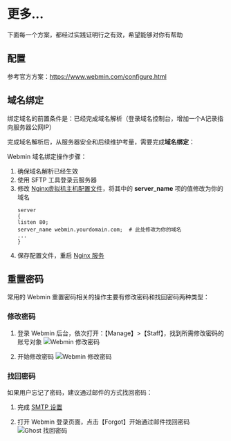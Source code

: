 # 更多...

下面每一个方案，都经过实践证明行之有效，希望能够对你有帮助

## 配置

参考官方方案：https://www.webmin.com/configure.html

## 域名绑定

绑定域名的前置条件是：已经完成域名解析（登录域名控制台，增加一个A记录指向服务器公网IP）  

完成域名解析后，从服务器安全和后续维护考量，需要完成**域名绑定**：

Webmin 域名绑定操作步骤：

1. 确保域名解析已经生效  
2. 使用 SFTP 工具登录云服务器
3. 修改 [Nginx虚拟机主机配置文件](/zh/stack-components.md#nginx)，将其中的 **server_name** 项的值修改为你的域名
   ```text
   server
   {
   listen 80;
   server_name webmin.yourdomain.com;  # 此处修改为你的域名
   ...
   }
   ```
4. 保存配置文件，重启 [Nginx 服务](/zh/admin-services.md#nginx)

## 重置密码

常用的 Webmin 重置密码相关的操作主要有修改密码和找回密码两种类型：

### 修改密码

1. 登录 Webmin 后台，依次打开：【Manage】>【Staff】，找到所需修改密码的账号对象
  ![Webmin 修改密码](https://libs.websoft9.com/Websoft9/DocsPicture/en/webmin/webmin-modifypw001-websoft9.png)

2. 开始修改密码
  ![Webmin 修改密码](https://libs.websoft9.com/Websoft9/DocsPicture/en/webmin/webmin-modifypw002-websoft9.png)

### 找回密码

如果用户忘记了密码，建议通过邮件的方式找回密码：

1. 完成 [SMTP 设置](/zh/solution-smtp.md)

2. 打开 Webmin 登录页面，点击【Forgot】开始通过邮件找回密码
  ![Ghost 找回密码](https://libs.websoft9.com/Websoft9/DocsPicture/en/webmin/webmin-forgetpw-websoft9.png)
